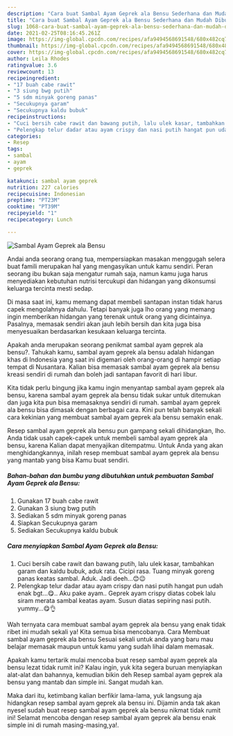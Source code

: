 ```yaml
---
description: "Cara buat Sambal Ayam Geprek ala Bensu Sederhana dan Mudah Dibuat"
title: "Cara buat Sambal Ayam Geprek ala Bensu Sederhana dan Mudah Dibuat"
slug: 1068-cara-buat-sambal-ayam-geprek-ala-bensu-sederhana-dan-mudah-dibuat
date: 2021-02-25T08:16:45.261Z
image: https://img-global.cpcdn.com/recipes/afa9494568691548/680x482cq70/sambal-ayam-geprek-ala-bensu-foto-resep-utama.jpg
thumbnail: https://img-global.cpcdn.com/recipes/afa9494568691548/680x482cq70/sambal-ayam-geprek-ala-bensu-foto-resep-utama.jpg
cover: https://img-global.cpcdn.com/recipes/afa9494568691548/680x482cq70/sambal-ayam-geprek-ala-bensu-foto-resep-utama.jpg
author: Leila Rhodes
ratingvalue: 3.6
reviewcount: 13
recipeingredient:
- "17 buah cabe rawit"
- "3 siung bwg putih"
- "5 sdm minyak goreng panas"
- "Secukupnya garam"
- "Secukupnya kaldu bubuk"
recipeinstructions:
- "Cuci bersih cabe rawit dan bawang putih, lalu ulek kasar, tambahkan garam dan kaldu bubuk, aduk rata. Cicipi rasa. Tuang minyak goreng panas keatas sambal. Aduk. Jadi deeh...😊😉"
- "Pelengkap telur dadar atau ayam crispy dan nasi putih hangat pun udah enak bgt...😋.. Aku pake ayam.. Geprek ayam crispy diatas cobek lalu siram merata sambal keatas ayam. Susun diatas sepiring nasi putih. yummy...😋👌"
categories:
- Resep
tags:
- sambal
- ayam
- geprek

katakunci: sambal ayam geprek 
nutrition: 227 calories
recipecuisine: Indonesian
preptime: "PT23M"
cooktime: "PT39M"
recipeyield: "1"
recipecategory: Lunch

---
```



![Sambal Ayam Geprek ala Bensu](https://img-global.cpcdn.com/recipes/afa9494568691548/680x482cq70/sambal-ayam-geprek-ala-bensu-foto-resep-utama.jpg)

Andai anda seorang orang tua, mempersiapkan masakan menggugah selera buat famili merupakan hal yang mengasyikan untuk kamu sendiri. Peran seorang ibu bukan saja mengatur rumah saja, namun kamu juga harus menyediakan kebutuhan nutrisi tercukupi dan hidangan yang dikonsumsi keluarga tercinta mesti sedap.

Di masa  saat ini, kamu memang dapat membeli santapan instan tidak harus capek mengolahnya dahulu. Tetapi banyak juga lho orang yang memang ingin memberikan hidangan yang terenak untuk orang yang dicintainya. Pasalnya, memasak sendiri akan jauh lebih bersih dan kita juga bisa menyesuaikan berdasarkan kesukaan keluarga tercinta. 



Apakah anda merupakan seorang penikmat sambal ayam geprek ala bensu?. Tahukah kamu, sambal ayam geprek ala bensu adalah hidangan khas di Indonesia yang saat ini digemari oleh orang-orang di hampir setiap tempat di Nusantara. Kalian bisa memasak sambal ayam geprek ala bensu kreasi sendiri di rumah dan boleh jadi santapan favorit di hari libur.

Kita tidak perlu bingung jika kamu ingin menyantap sambal ayam geprek ala bensu, karena sambal ayam geprek ala bensu tidak sukar untuk ditemukan dan juga kita pun bisa memasaknya sendiri di rumah. sambal ayam geprek ala bensu bisa dimasak dengan berbagai cara. Kini pun telah banyak sekali cara kekinian yang membuat sambal ayam geprek ala bensu semakin enak.

Resep sambal ayam geprek ala bensu pun gampang sekali dihidangkan, lho. Anda tidak usah capek-capek untuk membeli sambal ayam geprek ala bensu, karena Kalian dapat menyajikan ditempatmu. Untuk Anda yang akan menghidangkannya, inilah resep membuat sambal ayam geprek ala bensu yang mantab yang bisa Kamu buat sendiri.

<!--inarticleads1-->

##### Bahan-bahan dan bumbu yang dibutuhkan untuk pembuatan Sambal Ayam Geprek ala Bensu:

1. Gunakan 17 buah cabe rawit
1. Gunakan 3 siung bwg putih
1. Sediakan 5 sdm minyak goreng panas
1. Siapkan Secukupnya garam
1. Sediakan Secukupnya kaldu bubuk




<!--inarticleads2-->

##### Cara menyiapkan Sambal Ayam Geprek ala Bensu:

1. Cuci bersih cabe rawit dan bawang putih, lalu ulek kasar, tambahkan garam dan kaldu bubuk, aduk rata. Cicipi rasa. Tuang minyak goreng panas keatas sambal. Aduk. Jadi deeh...😊😉
1. Pelengkap telur dadar atau ayam crispy dan nasi putih hangat pun udah enak bgt...😋.. Aku pake ayam.. Geprek ayam crispy diatas cobek lalu siram merata sambal keatas ayam. Susun diatas sepiring nasi putih. yummy...😋👌




Wah ternyata cara membuat sambal ayam geprek ala bensu yang enak tidak ribet ini mudah sekali ya! Kita semua bisa mencobanya. Cara Membuat sambal ayam geprek ala bensu Sesuai sekali untuk anda yang baru mau belajar memasak maupun untuk kamu yang sudah lihai dalam memasak.

Apakah kamu tertarik mulai mencoba buat resep sambal ayam geprek ala bensu lezat tidak rumit ini? Kalau ingin, yuk kita segera buruan menyiapkan alat-alat dan bahannya, kemudian bikin deh Resep sambal ayam geprek ala bensu yang mantab dan simple ini. Sangat mudah kan. 

Maka dari itu, ketimbang kalian berfikir lama-lama, yuk langsung aja hidangkan resep sambal ayam geprek ala bensu ini. Dijamin anda tak akan nyesel sudah buat resep sambal ayam geprek ala bensu nikmat tidak rumit ini! Selamat mencoba dengan resep sambal ayam geprek ala bensu enak simple ini di rumah masing-masing,ya!.

